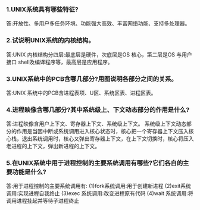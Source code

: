 ### 1.UNIX系统具有哪些特征? 
答:开放性、多用户多任务环境、功能强大高效、丰富网络功能、支持多处理器。 

### 2.试说明UNIX系统的内核结构。
答:UNIX 内核结构分四层:最底层是硬件，次底层是OS 核心，第二层是OS 与用户接口 shell及编译程序等，最高层是应用程序。 

### 3.UNIX系统中的PCB含哪几部分?用图说明各部分之间的关系。
答:UNIX 系统中的PCB含进程表项、U区、系统区表、进程区表。

### 4.进程映像含哪几部分?其中系统级上、下文动态部分的作用是什么? 
答:进程映像含用户上下文、寄存器上下文、系统级上下文。 系统级上下文动态部分的作用是当因中断或系统调用进入核心状态时，核心把一个寄存器上下文压入核心栈，退出系统调用时，核心又弹出寄存器上下文，在上下文切换时，核心将压入老进程的上下文，弹出新进程的上下文。

### 5.在UNIX系统中用于进程控制的主要系统调用有哪些?它们各自的主要功能是什么? 
答:用于进程控制的主要系统调用有:
(1)fork系统调用:用于创建新进程 
(2)exit系统调用:实现进程自我终止
(3)exec 系统调用:改变进程原有代码
(4)wait 系统调用:将调用进程挂起并等待子进程终止